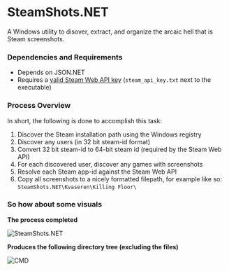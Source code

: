 # SteamShots.NET

A Windows utility to disover, extract, and organize the arcaic hell that is Steam screenshots.

### Dependencies and Requirements

* Depends on JSON.NET
* Requires a [valid Steam Web API key](https://steamcommunity.com/dev/apikey) (`steam_api_key.txt` next to the executable)

### Process Overview

In short, the following is done to accomplish this task:

1. Discover the Steam installation path using the Windows registry
2. Discover any users (in 32 bit steam-id format)
3. Convert 32 bit steam-id to 64-bit steam id (required by the Steam Web API)
4. For each discovered user, discover any games with screenshots
5. Resolve each Steam app-id against the Steam Web API
6. Copy all screenshots to a nicely formatted filepath, for example like so: `SteamShots.NET\Kvaseren\Killing Floor\`

### So how about some visuals

**The process completed**

![SteamShots.NET](http://media.martinbytes.com/2016-11-27_01-54-27.png)

**Produces the following directory tree (excluding the files)**

![CMD](http://media.martinbytes.com/2016-11-27_02-21-17.png)
